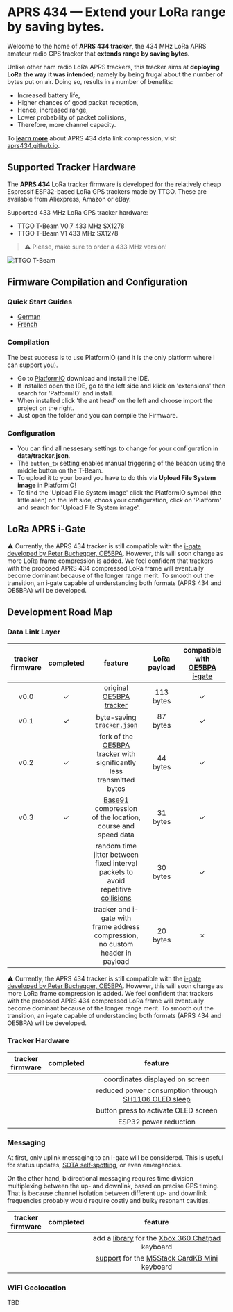 # APRS 434 — Extend your LoRa range by saving bytes.
Welcome to the home of **APRS 434 tracker**, the 434 MHz LoRa APRS amateur radio GPS tracker that **extends range by saving bytes.**

Unlike other ham radio LoRa APRS trackers, this tracker aims at **deploying LoRa the way it was intended;** namely by being frugal about the number of bytes put on air. Doing so, results in a number of benefits:

- Increased battery life,
- Higher chances of good packet reception,
- Hence, increased range,
- Lower probability of packet collisions,
- Therefore, more channel capacity.

To [**learn more**](https://aprs434.github.io) about APRS 434 data link compression, visit [aprs434.github.io](https://aprs434.github.io).


## Supported Tracker Hardware
The **APRS 434** LoRa tracker firmware is developed for the relatively cheap Espressif ESP32-based LoRa GPS trackers made by TTGO. These are available from Aliexpress, Amazon or eBay.

Supported 433 MHz LoRa GPS tracker hardware:
- TTGO T-Beam V0.7 433 MHz SX1278
- TTGO T-Beam V1 433 MHz SX1278

> ⚠ Please, make sure to order a 433 MHz version!

![TTGO T-Beam](pics/Tracker.png)


## Firmware Compilation and Configuration

### Quick Start Guides
- [German](https://www.lora-aprs.info/docs/LoRa_APRS_iGate/quick-start-guide/)
- [French](http://www.f5kmy.fr/spip.php?article509)

### Compilation
The best success is to use PlatformIO (and it is the only platform where I can support you). 

- Go to [PlatformIO](https://platformio.org/) download and install the IDE. 
- If installed open the IDE, go to the left side and klick on 'extensions' then search for 'PatformIO' and install.
- When installed click 'the ant head' on the left and choose import the project on the right.
- Just open the folder and you can compile the Firmware.

### Configuration
- You can find all nessesary settings to change for your configuration in **data/tracker.json**.
- The `button_tx` setting enables manual triggering of the beacon using the middle button on the T-Beam.
- To upload it to your board you have to do this via **Upload File System image** in PlatformIO!
- To find the 'Upload File System image' click the PlatformIO symbol (the little alien) on the left side, choos your configuration, click on 'Platform' and search for 'Upload File System image'.


## LoRa APRS i-Gate
⚠ Currently, the APRS&nbsp;434 tracker is still compatible with the [i-gate developed by Peter Buchegger, OE5BPA](https://github.com/lora-aprs/LoRa_APRS_iGate). However, this will soon change as more LoRa frame compression is added.
We feel confident that trackers with the proposed APRS&nbsp;434 compressed LoRa frame will eventually become dominant because of the longer range merit. To smooth out the transition, an i‑gate capable of understanding both formats (APRS&nbsp;434&nbsp;and OE5BPA) will be developed.


## Development Road Map

### Data Link Layer

|tracker<br/>firmware|completed|feature|LoRa payload|compatible with [OE5BPA i‑gate](https://github.com/lora-aprs/LoRa_APRS_iGate)|
|:------------------:|:-------:|:-----:|:----------:|:--------------------------------------------------------------------------------:|
|v0.0|✓|original [OE5BPA tracker](https://github.com/lora-aprs/LoRa_APRS_Tracker)|113 bytes|✓|
|v0.1|✓|byte-saving [`tracker.json`](https://github.com/aprs434/lora.tracker/blob/master/data/tracker.json)|87 bytes|✓|
|v0.2|✓|fork of the [OE5BPA tracker](https://github.com/lora-aprs/LoRa_APRS_Tracker) with significantly less transmitted bytes|44 bytes|✓|
|v0.3|✓|[Base91](https://en.wikipedia.org/wiki/List_of_numeral_systems#Standard_positional_numeral_systems) compression of the location, course and speed data|31 bytes|✓|
|||random time jitter between fixed interval packets to avoid repetitive [collisions](https://en.wikipedia.org/wiki/Collision_domain)|30 bytes|✓|
|||tracker and i-gate with frame address compression,<br/>no custom header in payload|20 bytes|✗|

⚠ Currently, the APRS&nbsp;434 tracker is still compatible with the [i-gate developed by Peter Buchegger, OE5BPA](https://github.com/lora-aprs/LoRa_APRS_iGate). However, this will soon change as more LoRa frame compression is added.
We feel confident that trackers with the proposed APRS&nbsp;434 compressed LoRa frame will eventually become dominant because of the longer range merit. To smooth out the transition, an i‑gate capable of understanding both formats (APRS&nbsp;434&nbsp;and OE5BPA) will be developed.

### Tracker Hardware

|tracker<br/>firmware|completed|feature|
|:------------------:|:-------:|:-----:|
|||coordinates displayed on screen|
|||reduced power consumption through [SH1106 OLED sleep](https://bengoncalves.wordpress.com/2015/10/01/oled-display-and-arduino-with-power-save-mode/)|
|||button press to activate OLED screen|
|||ESP32 power reduction|

### Messaging
At first, only uplink messaging to an i-gate will be considered. This is useful for status updates, [SOTA self‑spotting](https://www.sotaspots.co.uk/Aprs2Sota_Info.php), or even emergencies.

On the other hand, bidirectional messaging requires time division multiplexing between the up- and downlink, based on precise GPS timing. That is because channel isolation between different up- and downlink frequencies probably would require costly and bulky resonant cavities.

|tracker<br/>firmware|completed|feature|
|:------------------:|:-------:|:-----:|
|||add a [library](https://web.archive.org/web/20190316204938/http://cliffle.com/project/chatpad/arduino/) for the [Xbox 360 Chatpad](https://nuxx.net/gallery/v/acquired_stuff/xbox_360_chatpad/) keyboard|
|||[support](https://www.hackster.io/scottpowell69/lora-qwerty-messenger-c0eee6) for the [M5Stack CardKB Mini](https://shop.m5stack.com/products/cardkb-mini-keyboard) keyboard|

### WiFi Geolocation
TBD
